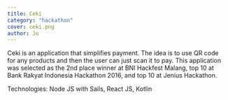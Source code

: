 ```yaml
---
title: Ceki
category: "hackathon"
cover: ceki.png
author: Jo
---
```


Ceki is an application that simplifies payment. The idea is to use QR code
for any products and then the user can just scan it to pay. 
This application was selected as the 2nd place winner 
at BNI Hackfest Malang, 
top 10 at Bank Rakyat Indonesia Hackathon 2016, 
and top 10 at Jenius Hackathon.

Technologies: Node JS with Sails, React JS, Kotlin
